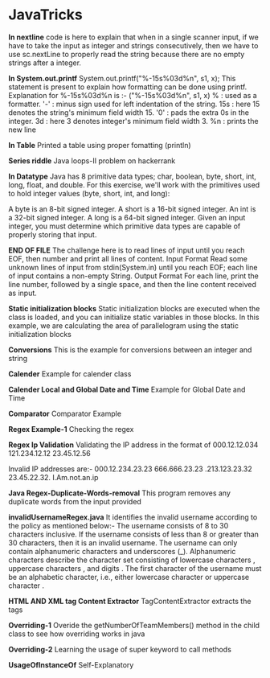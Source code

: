 # JavaTricks

**In nextline**
code is here to explain that when in a single scanner input, if we have to take the input as integer and strings consecutively, then we have to use sc.nextLine to properly read the string because there are no empty strings after a integer.

**In System.out.printf** 
System.out.printf("%-15s%03d%n", s1, x); This statement is present to explain how formatting can be done using printf. 
Explanation for %-15s%03d%n is :- ("%-15s%03d%n", s1, x) % : used as a formatter. '-' : minus sign used for left indentation of the string. 15s : here 15 denotes the string's minimum field width 15. '0' : pads the extra 0s in the integer. 3d : here 3 denotes integer's minimum field width 3. %n : prints the new line

**In Table** 
Printed a table using proper fomatting (println)

**Series riddle**
Java loops-II problem on hackerrank

**In Datatype**
Java has 8 primitive data types; char, boolean, byte, short, int, long, float, and double. For this exercise, we'll work with the primitives used to hold integer values (byte, short, int, and long):

A byte is an 8-bit signed integer.
A short is a 16-bit signed integer.
An int is a 32-bit signed integer.
A long is a 64-bit signed integer.
Given an input integer, you must determine which primitive data types are capable of properly storing that input.

**END OF FILE**
The challenge here is to read  lines of input until you reach EOF, then number and print all  lines of content.
Input Format
Read some unknown  lines of input from stdin(System.in) until you reach EOF; each line of input contains a non-empty String.
Output Format
For each line, print the line number, followed by a single space, and then the line content received as input.

**Static initialization blocks**
Static initialization blocks are executed when the class is loaded, and you can initialize static variables in those blocks.
In this example, we are calculating the area of parallelogram using the static initialization blocks

**Conversions**
This is the example for conversions between an integer and string

**Calender**
Example for calender class

**Calender Local and Global Date and Time**
Example for Global Date and Time

**Comparator**
Comparator Example

**Regex Example-1**
Checking the regex

**Regex Ip Validation**
Validating the IP address in the format of 
000.12.12.034
121.234.12.12
23.45.12.56

Invalid IP addresses are:- 
000.12.234.23.23
666.666.23.23
.213.123.23.32
23.45.22.32.
I.Am.not.an.ip

**Java Regex-Duplicate-Words-removal**
This program removes any duplicate words from the input provided

**invalidUsernameRegex.java**
It identifies the invalid username according to the policy as mentioned below:- 
The username consists of 8 to 30 characters inclusive. If the username consists of less than  8 or greater than 30 characters, then it is an invalid username.
The username can only contain alphanumeric characters and underscores (_). Alphanumeric characters describe the character set consisting of lowercase characters , uppercase characters , and digits .
The first character of the username must be an alphabetic character, i.e., either lowercase character  or uppercase character .

**HTML AND XML tag Content Extractor**
TagContentExtractor extracts the tags 

**Overriding-1**
Overide the getNumberOfTeamMembers() method in the child class to see how overriding works in java

**Overriding-2**
Learning the usage of super keyword to call methods

**UsageOfInstanceOf**
Self-Explanatory
